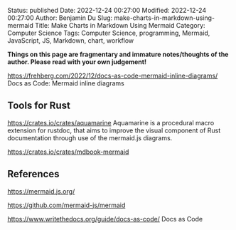 Status: published
Date: 2022-12-24 00:27:00
Modified: 2022-12-24 00:27:00
Author: Benjamin Du
Slug: make-charts-in-markdown-using-mermaid
Title: Make Charts in Markdown Using Mermaid
Category: Computer Science
Tags: Computer Science, programming, Mermaid, JavaScript, JS, Markdown, chart, workflow

**Things on this page are fragmentary and immature notes/thoughts of the author. Please read with your own judgement!**

https://frehberg.com/2022/12/docs-as-code-mermaid-inline-diagrams/
Docs as Code: Mermaid inline diagrams

## Tools for Rust

https://crates.io/crates/aquamarine
Aquamarine is a procedural macro extension for rustdoc, that aims to improve the visual component of Rust documentation through use of the mermaid.js diagrams.

https://crates.io/crates/mdbook-mermaid

## References

https://mermaid.js.org/

https://github.com/mermaid-js/mermaid

https://www.writethedocs.org/guide/docs-as-code/
Docs as Code